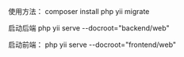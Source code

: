 
使用方法：
composer install
php yii migrate



启动后端
php yii serve --docroot="backend/web"

启动前端：
php yii serve --docroot="frontend/web"

